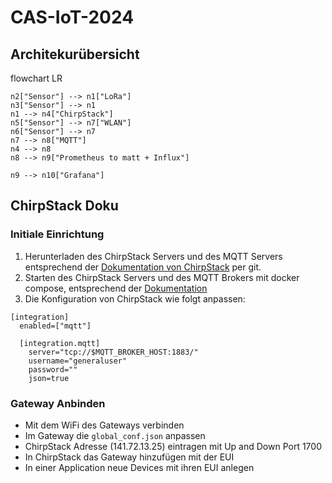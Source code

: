 # CAS-IoT-2024

## Architekurübersicht
flowchart LR

    n2["Sensor"] --> n1["LoRa"]
    n3["Sensor"] --> n1
    n1 --> n4["ChirpStack"]
    n5["Sensor"] --> n7["WLAN"]
    n6["Sensor"] --> n7
    n7 --> n8["MQTT"]
    n4 --> n8
    n8 --> n9["Prometheus to matt + Influx"]

    n9 --> n10["Grafana"]

## ChirpStack Doku

### Initiale Einrichtung
1. Herunterladen des ChirpStack Servers und des MQTT Servers entsprechend der [Dokumentation von ChirpStack](https://www.chirpstack.io/docs/getting-started/docker.html) per git.
2. Starten des ChirpStack Servers und des MQTT Brokers mit docker compose, entsprechend der [Dokumentation](https://github.com/chirpstack/chirpstack-docker)
3. Die Konfiguration von ChirpStack wie folgt anpassen:
```
[integration]
  enabled=["mqtt"]

  [integration.mqtt]
    server="tcp://$MQTT_BROKER_HOST:1883/"
    username="generaluser"
    password=""
    json=true
```

### Gateway Anbinden 
* Mit dem WiFi des Gateways verbinden 
* Im Gateway die `global_conf.json` anpassen 
* ChirpStack Adresse (141.72.13.25) eintragen mit Up and Down Port 1700 
* In ChirpStack das Gateway hinzufügen mit der EUI
* In einer Application neue Devices mit ihren EUI anlegen 
